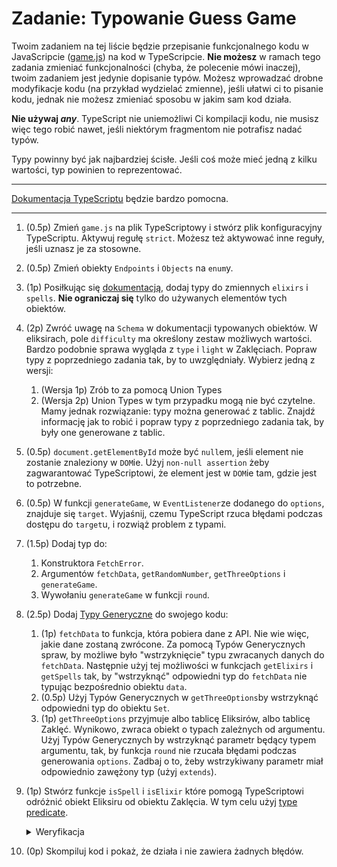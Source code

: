 # Zadanie: Typowanie Guess Game

Twoim zadaniem na tej liście będzie przepisanie funkcjonalnego kodu w JavaScripcie ([game.js](./game.js)) na kod w TypeScripcie. **Nie możesz** w ramach tego zadania zmieniać funkcjonalności (chyba, że polecenie mówi inaczej), twoim zadaniem jest jedynie dopisanie typów. Możesz wprowadzać drobne modyfikacje kodu (na przykład wydzielać zmienne), jeśli ułatwi ci to pisanie kodu, jednak nie możesz zmieniać sposobu w jakim sam kod działa.

**Nie używaj _any_**. TypeScript nie uniemożliwi Ci kompilacji kodu, nie musisz więc tego robić nawet, jeśli niektórym fragmentom nie potrafisz nadać typów.

Typy powinny być jak najbardziej ścisłe. Jeśli coś może mieć jedną z kilku wartości, typ powinien to reprezentować.

---

[Dokumentacja TypeScriptu](https://www.typescriptlang.org/) będzie bardzo pomocna.

---

1. (0.5p) Zmień `game.js` na plik TypeScriptowy i stwórz plik konfiguracyjny TypeScriptu. Aktywuj regułę `strict`. Możesz też aktywować inne reguły, jeśli uznasz je za stosowne.
1. (0.5p) Zmień obiekty `Endpoints` i `Objects` na `enum`y.
1. (1p) Posiłkując się [dokumentacją](https://wizard-world-api.herokuapp.com/swagger/index.html), dodaj typy do zmiennych `elixirs` i `spells`. **Nie ograniczaj się** tylko do używanych elementów tych obiektów. 
1. (2p) Zwróć uwagę na `Schema` w dokumentacji typowanych obiektów. W eliksirach, pole `difficulty` ma określony zestaw możliwych wartości. Bardzo podobnie sprawa wygląda z `type` i `light` w Zaklęciach. Popraw typy z poprzedniego zadania tak, by to uwzględniały. Wybierz jedną z wersji:
    1. (Wersja 1p) Zrób to za pomocą Union Types
    1. (Wersja 2p) Union Types w tym przypadku mogą nie być czytelne. Mamy jednak rozwiązanie: typy można generować z tablic. Znajdź informację jak to robić i popraw typy z poprzedniego zadania tak, by były one generowane z tablic.
1. (0.5p) `document.getElementById` może być `null`em, jeśli element nie zostanie znaleziony w `DOM`ie. Użyj `non-null assertion` żeby zagwarantować TypeScriptowi, że element jest w `DOM`ie tam, gdzie jest to potrzebne.
1. (0.5p) W funkcji `generateGame`, w `EventListener`ze dodanego do `options`, znajduje się `target`. Wyjaśnij, czemu TypeScript rzuca błędami podczas dostępu do `target`u, i rozwiąż problem z typami.
1. (1.5p) Dodaj typ do:
    1. Konstruktora `FetchError`.
    1. Argumentów `fetchData`, `getRandomNumber`, `getThreeOptions` i `generateGame`.
    1. Wywołaniu `generateGame` w funkcji `round`. 
1. (2.5p) Dodaj [Typy Generyczne](https://www.typescriptlang.org/docs/handbook/2/generics.html) do swojego kodu:
    1. (1p) `fetchData` to funkcja, która pobiera dane z API. Nie wie więc, jakie dane zostaną zwrócone. Za pomocą Typów Generycznych spraw, by możliwe było "wstrzyknięcie" typu zwracanych danych do `fetchData`. Następnie użyj tej możliwości w funkcjach `getElixirs` i `getSpells` tak, by "wstrzyknąć" odpowiedni typ do `fetchData` nie typując bezpośrednio obiektu `data`.
    1. (0.5p) Użyj Typów Generycznych w `getThreeOptions`by wstrzyknąć odpowiedni typ do obiektu `Set`.
    1. (1p) `getThreeOptions` przyjmuje albo tablicę Eliksirów, albo tablicę Zaklęć. Wynikowo, zwraca obiekt o typach zależnych od argumentu. Użyj Typów Generycznych by wstrzyknąć parametr będący typem argumentu, tak, by funkcja `round` nie rzucała błędami podczas generowania `options`. Zadbaj o to, żeby wstrzykiwany parametr miał odpowiednio zawężony typ (użyj `extends`).
1. (1p) Stwórz funkcje `isSpell` i `isElixir` które pomogą TypeScriptowi odróżnić obiekt Eliksiru od obiektu Zaklęcia. W tym celu użyj [type predicate](https://www.typescriptlang.org/docs/handbook/2/narrowing.html#using-type-predicates).

    <details>
      <summary>Weryfikacja</summary>

      Poniższy kod wklejony na koniec pliku nie powinien powodować błędów TypeScripta.

      ```ts
      const check = (object: Elixir | Spell) => {
        if (isSpell(object)) {
          console.log(object.incantation)
        }

        if (isElixir(object)) {
          console.log(object.ingredients)
        }
      }
      ```
    </details>

1. (0p) Skompiluj kod i pokaż, że działa i nie zawiera żadnych błędów.
